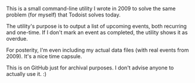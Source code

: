 This is a small command-line utility I wrote in 2009 to solve the same problem (for myself) that Todoist solves today.

The utility's purpose is to output a list of upcoming events, both recurring and one-time.
If I don't mark an event as completed, the utility shows it as overdue.

For posterity, I'm even including my actual data files (with real events from 2009).  It's a nice time capsule.

This is on GitHub just for archival purposes.  I don't advise anyone to actually use it. :)
